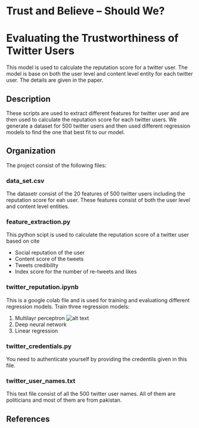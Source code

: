 #      Trust and Believe – Should We?
# Evaluating the Trustworthiness of Twitter Users

This model is used to calculate the reputation score for a twitter user. The model is base on both the user level and content level entity for each twitter user. The details are given in the paper.

## Description
These scripts are used to extract different features for twitter user and are then used to calculate the reputation score for each twitter users. We generate a dataset for 500 twitter users and then used different regression models to find the one that best fit to our model.

## Organization
The project consist of the following files:
### data_set.csv
The datasetr consist of the 20 features of 500 twitter users including the reputation score for eah user. These features consist of both the user level and content level entities.
### feature_extraction.py
This python scipt is used to calculate the reputation score of a twitter user based on cite

- Social reputation of the user
- Content score of the tweets
- Tweets credibility
- Index score for the number of re-tweets and likes

### twitter_reputation.ipynb
This is a google colab file and is used for training and evaluationg different regression models.
Train three regression models:
1. Multilayr perceptron ![alt text][logo]
2. Deep neural network
3. Linear regression
### twitter_credentials.py
You need to authenticate yourself by providing the credentils given in this file.
### twitter_user_names.txt
This text file consist of all the 500 twitter user names. All of them are politicians and most of them are from pakistan. 

## References

[logo]: https://stackoverflow.com/questions/48157259/python-tweepy-api-user-timeline-for-list-of-multiple-users-error
